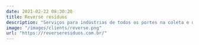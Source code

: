 ```yaml
---
date: 2021-02-22 08:30:20
title: Reverse resíduos
description: "Serviços para indústrias de todos os portes na coleta e destinação final de resíduos sólidos industriais e outros mais."
image: "/images/clients/reverse.png"
url: "https://reverseresiduos.com.br/"
---
```

